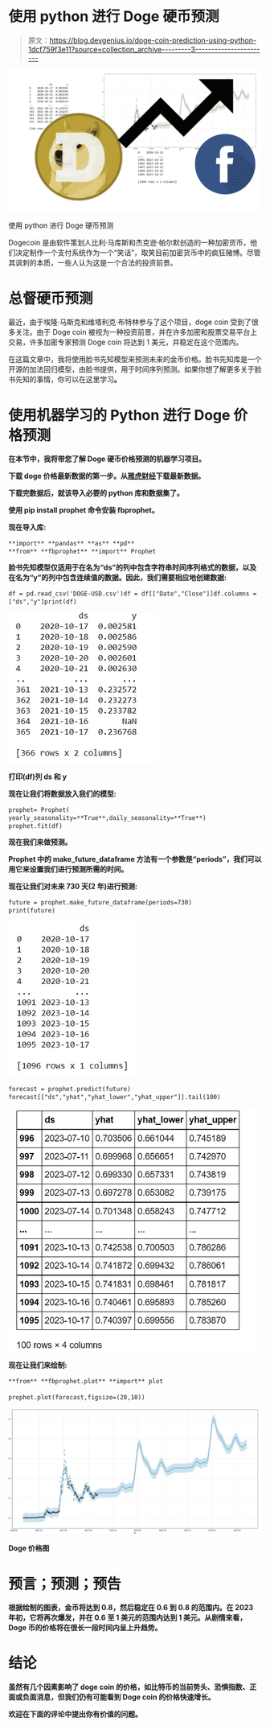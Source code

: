 # 使用 python 进行 Doge 硬币预测

> 原文：<https://blog.devgenius.io/doge-coin-prediction-using-python-1dcf759f3e11?source=collection_archive---------3----------------------->

![](img/b9cdbe3e6ac8b2bee69c10ff34cf65ae.png)

使用 python 进行 Doge 硬币预测

Dogecoin 是由软件策划人比利·马库斯和杰克逊·帕尔默创造的一种加密货币，他们决定制作一个支付系统作为一个“笑话”，取笑目前加密货币中的疯狂赌博。尽管其讽刺的本质，一些人认为这是一个合法的投资前景。

# 总督硬币预测

最近，由于埃隆·马斯克和维塔利克·布特林参与了这个项目，doge coin 受到了很多关注。由于 Doge coin 被视为一种投资前景，并在许多加密和股票交易平台上交易，许多加密专家预测 Doge coin 将达到 1 美元，并稳定在这个范围内。

在这篇文章中，我将使用脸书先知模型来预测未来的金币价格。脸书先知库是一个开源的加法回归模型，由脸书提供，用于时间序列预测。如果你想了解更多关于脸书先知的事情，你可以在这里学习[](https://facebook.github.io/prophet/)**。**

# **使用机器学习的 Python 进行 Doge 价格预测**

**在本节中，我将带您了解 Doge 硬币价格预测的机器学习项目。**

**下载 doge 价格最新数据的第一步。从[雅虎财经](https://finance.yahoo.com/quote/DOGE-USD/history?p=DOGE-USD)下载最新数据。**

**下载完数据后，就该导入必要的 python 库和数据集了。**

**使用 pip install prophet 命令安装 fbprophet。**

**现在导入库:**

```
**import** **pandas** **as** **pd**
**from** **fbprophet** **import** Prophet
```

**脸书先知模型仅适用于在名为“ds”的列中包含字符串时间序列格式的数据，以及在名为“y”的列中包含连续值的数据。因此，我们需要相应地创建数据:**

```
df = pd.read_csv('DOGE-USD.csv')df = df[["Date","Close"]]df.columns = ["ds","y"]print(df)
```

**![](img/b0e1205e5479be4452872a3471a7cee3.png)**

**打印(df)列 ds 和 y**

**现在让我们将数据放入我们的模型:**

```
prophet= Prophet( yearly_seasonality=**True**,daily_seasonality=**True**)
prophet.fit(df)
```

**现在我们来做预测。**

**Prophet 中的 make_future_dataframe 方法有一个参数是“periods”，我们可以用它来设置我们进行预测所需的时间。**

**现在让我们对未来 730 天(2 年)进行预测:**

```
future = prophet.make_future_dataframe(periods=730)
print(future)
```

**![](img/6d4df611d188815537c286b4180c456d.png)**

```
forecast = prophet.predict(future)
forecast[["ds","yhat","yhat_lower","yhat_upper"]].tail(100)
```

**![](img/772117a29ea7ab72d238835183e41ae7.png)**

**现在让我们来绘制:**

```
**from** **fbprophet.plot** **import** plot

prophet.plot(forecast,figsize=(20,10))
```

**![](img/56972d6d8edb54bb4a5417cd15223066.png)**

**Doge 价格图**

# **预言；预测；预告**

**根据绘制的图表，金币将达到 0.8，然后稳定在 0.6 到 0.8 的范围内。在 2023 年初，它将再次爆发，并在 0.6 至 1 美元的范围内达到 1 美元。从剧情来看，Doge 币的价格将在很长一段时间内呈上升趋势。**

# **结论**

**虽然有几个因素影响了 doge coin 的价格，如比特币的当前势头、恐惧指数、正面或负面消息，但我们仍有可能看到 Doge coin 的价格快速增长。**

**欢迎在下面的评论中提出你有价值的问题。**